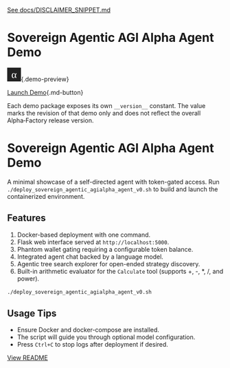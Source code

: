 [See docs/DISCLAIMER_SNIPPET.md](../DISCLAIMER_SNIPPET.md)

# Sovereign Agentic AGI Alpha Agent Demo

![preview](../sovereign_agentic_agialpha_agent_v0/assets/preview.svg){.demo-preview}

[Launch Demo](../sovereign_agentic_agialpha_agent_v0/){.md-button}

Each demo package exposes its own `__version__` constant. The value marks the revision of that demo only and does not reflect the overall Alpha‑Factory release version.


# Sovereign Agentic AGI Alpha Agent Demo

A minimal showcase of a self-directed agent with token-gated access.
Run `./deploy_sovereign_agentic_agialpha_agent_v0.sh` to build and launch the containerized environment.

## Features
1. Docker-based deployment with one command.
2. Flask web interface served at `http://localhost:5000`.
3. Phantom wallet gating requiring a configurable token balance.
4. Integrated agent chat backed by a language model.
5. Agentic tree search explorer for open-ended strategy discovery.
6. Built-in arithmetic evaluator for the `Calculate` tool (supports +, -, *, /, and power).

```bash
./deploy_sovereign_agentic_agialpha_agent_v0.sh
```

## Usage Tips
- Ensure Docker and docker-compose are installed.
- The script will guide you through optional model configuration.
- Press `Ctrl+C` to stop logs after deployment if desired.

[View README](https://github.com/MontrealAI/AGI-Alpha-Agent-v0/blob/main/alpha_factory_v1/demos/sovereign_agentic_agialpha_agent_v0/README.md)
